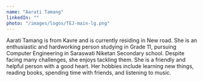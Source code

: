 ```yaml
---
name: "Aarati Tamang"
linkedIn: ""
photo: "/images/logos/TEJ-main-lg.png"
---
```


Aarati Tamang is from Kavre and is currently residing in New road. She is an enthusiastic and hardworking person studying in Grade 11, pursuing Computer Engineering in Saraswati Niketan Secondary school. Despite facing many challenges, she enjoys tackling them. She is a friendly and helpful person with a good heart. Her hobbies include learning new things, reading books, spending time with friends, and listening to music.
